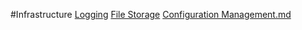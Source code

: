 #Infrastructure
[Logging](Mdfiles/Infrastructure/Logging.md)
[File Storage](Mdfiles/Infrastructure/FileStorage.md)
[Configuration Management.md](Mdfiles/Infrastructure/ConfigurationManagement.md.md)
